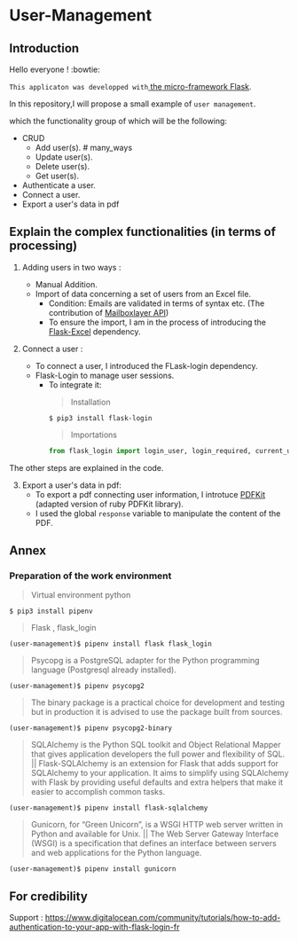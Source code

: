 # User-Management
## Introduction

Hello everyone ! :bowtie: 


`This applicaton was developped with`[ the micro-framework Flask](https://flask.palletsprojects.com/en/1.1.x/).

In this repository,I will propose a small example of `user management`.

which the functionality group of which will be the following:

- CRUD
  - Add user(s). # many_ways 
  - Update user(s).
  - Delete user(s).
  - Get user(s).
- Authenticate a user.
- Connect a user.
- Export a user's data in pdf

## Explain the complex functionalities (in terms of processing)

1. Adding users in two ways :
   - Manual Addition.
   - Import of data concerning a set of users from an Excel file.
     - Condition: Emails are validated in terms of syntax etc. (The contribution of [Mailboxlayer API](https://mailboxlayer.com/documentation))
     - To ensure the import, I am in the process of introducing the [Flask-Excel](http://flask.pyexcel.org/en/latest/) dependency.
   
   
2. Connect a user :
   - To connect a user, I introduced the FLask-login dependency.
   - Flask-Login to manage user sessions.
        - To integrate it: 
          > Installation
          >
          ```
          $ pip3 install flask-login
          ```
          > Importations
          >
          ```python
          from flask_login import login_user, login_required, current_user
          ```
         
The other steps are explained in the code.
        
        
3. Export a user's data in pdf:
   - To export a pdf connecting user information, I introtuce [PDFKit](https://pypi.org/project/pdfkit/) (adapted version of ruby PDFKit library).
   - I used the global `response` variable to manipulate the content of the PDF.
   
## Annex
### Preparation of the work environment
> Virtual environment python 
```
$ pip3 install pipenv
```

> Flask , flask_login
```
(user-management)$ pipenv install flask flask_login
```

> Psycopg is a PostgreSQL adapter for the Python programming language (Postgresql already installed).
```
(user-management)$ pipenv psycopg2
```

> The binary package is a practical choice for development and testing but in production it is advised to use the package built from sources.
```
(user-management)$ pipenv psycopg2-binary
```

> SQLAlchemy is the Python SQL toolkit and Object Relational Mapper that gives application developers the full power and flexibility of SQL.
||
Flask-SQLAlchemy is an extension for Flask that adds support for SQLAlchemy to your application. It aims to simplify using SQLAlchemy with Flask by providing useful defaults and extra helpers that make it easier to accomplish common tasks.
```
(user-management)$ pipenv install flask-sqlalchemy
```

> Gunicorn, for “Green Unicorn”, is a WSGI HTTP web server written in Python and available for Unix.
||
The Web Server Gateway Interface (WSGI) is a specification that defines an interface between servers and web applications for the Python language.
```
(user-management)$ pipenv install gunicorn
```

## For credibility

Support : https://www.digitalocean.com/community/tutorials/how-to-add-authentication-to-your-app-with-flask-login-fr

